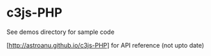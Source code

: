 # c3js-PHP

See demos directory for sample code

[http://astroanu.github.io/c3js-PHP] for API reference (not upto date)